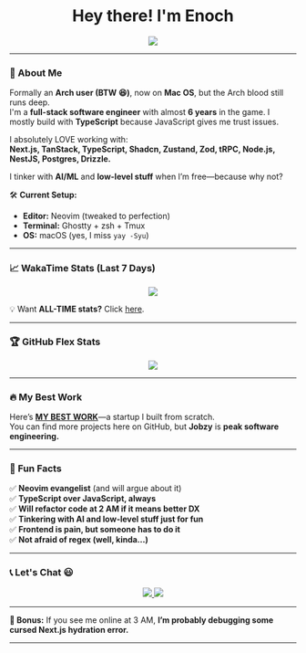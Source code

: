 <h1 align="center">Hey there! I'm Enoch</h1>

<p align="center">
  <img src="https://readme-typing-svg.herokuapp.com?font=JetBrains+Mono&size=22&duration=3000&color=F75C7E&center=true&vCenter=true&width=500&height=30&lines=I+use+Neovim+BTW!;I+hate+Windows" />
</p>

---

### 🚀 About Me  
Formally an **Arch user (BTW 😆)**, now on **Mac OS**, but the Arch blood still runs deep.  
I'm a **full-stack software engineer** with almost **6 years** in the game. I mostly build with **TypeScript** because JavaScript gives me trust issues.  

I absolutely LOVE working with:  
**Next.js, TanStack, TypeScript, Shadcn, Zustand, Zod, tRPC, Node.js, NestJS, Postgres, Drizzle.**  

I tinker with **AI/ML** and **low-level stuff** when I’m free—because why not?  

🛠 **Current Setup:**  
- **Editor:** Neovim (tweaked to perfection)  
- **Terminal:** Ghostty + zsh + Tmux  
- **OS:** macOS (yes, I miss `yay -Syu`)  

---

### 📈 WakaTime Stats (Last 7 Days)  
<p align="center">
  <img src="https://github-readme-stats.vercel.app/api/wakatime?username=enkambale&theme=dark&layout=compact&custom_title=WakaTime%20Stats%20(Last%207%20Days)" />
</p>

💡 Want **ALL-TIME stats?** Click [here](https://wakatime.com/@enkambale).  

---

### 🏆 GitHub Flex Stats  
<p align="center">
  <img src="https://github-readme-activity-graph.vercel.app/graph?username=camballe&theme=github-dark" />
</p>

---

### 🔥 My Best Work  
Here’s **<a href="https://talent.jobzy.africa">MY BEST WORK</a>**—a startup I built from scratch.  
You can find more projects here on GitHub, but **Jobzy** is **peak software engineering.**  

---

### 🎯 Fun Facts  
✅ **Neovim evangelist** (and will argue about it)  
✅ **TypeScript over JavaScript, always**  
✅ **Will refactor code at 2 AM if it means better DX**  
✅ **Tinkering with AI and low-level stuff just for fun**  
✅ **Frontend is pain, but someone has to do it**  
✅ **Not afraid of regex (well, kinda…)**  

---

### 📞 Let's Chat 😃  
<p align="center">
  <a href="https://linkedin.com/in/enochkambale">
    <img src="https://img.shields.io/badge/LinkedIn-%230077B5.svg?logo=linkedin&logoColor=white" />
  </a>
  <a href="https://x.com/enkambale">
    <img src="https://img.shields.io/badge/X-black.svg?logo=X&logoColor=white" />
  </a>
</p>

---

**🔮 Bonus:** If you see me online at 3 AM, **I’m probably debugging some cursed Next.js hydration error.**  

---

<!---![](https://github-readme-streak-stats.herokuapp.com/?user=camballe&theme=dark&hide_border=false) <br/>-->
